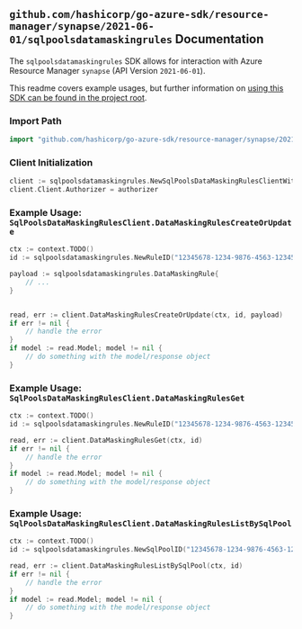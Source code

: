 
## `github.com/hashicorp/go-azure-sdk/resource-manager/synapse/2021-06-01/sqlpoolsdatamaskingrules` Documentation

The `sqlpoolsdatamaskingrules` SDK allows for interaction with Azure Resource Manager `synapse` (API Version `2021-06-01`).

This readme covers example usages, but further information on [using this SDK can be found in the project root](https://github.com/hashicorp/go-azure-sdk/tree/main/docs).

### Import Path

```go
import "github.com/hashicorp/go-azure-sdk/resource-manager/synapse/2021-06-01/sqlpoolsdatamaskingrules"
```


### Client Initialization

```go
client := sqlpoolsdatamaskingrules.NewSqlPoolsDataMaskingRulesClientWithBaseURI("https://management.azure.com")
client.Client.Authorizer = authorizer
```


### Example Usage: `SqlPoolsDataMaskingRulesClient.DataMaskingRulesCreateOrUpdate`

```go
ctx := context.TODO()
id := sqlpoolsdatamaskingrules.NewRuleID("12345678-1234-9876-4563-123456789012", "example-resource-group", "workspaceValue", "sqlPoolValue", "ruleValue")

payload := sqlpoolsdatamaskingrules.DataMaskingRule{
	// ...
}


read, err := client.DataMaskingRulesCreateOrUpdate(ctx, id, payload)
if err != nil {
	// handle the error
}
if model := read.Model; model != nil {
	// do something with the model/response object
}
```


### Example Usage: `SqlPoolsDataMaskingRulesClient.DataMaskingRulesGet`

```go
ctx := context.TODO()
id := sqlpoolsdatamaskingrules.NewRuleID("12345678-1234-9876-4563-123456789012", "example-resource-group", "workspaceValue", "sqlPoolValue", "ruleValue")

read, err := client.DataMaskingRulesGet(ctx, id)
if err != nil {
	// handle the error
}
if model := read.Model; model != nil {
	// do something with the model/response object
}
```


### Example Usage: `SqlPoolsDataMaskingRulesClient.DataMaskingRulesListBySqlPool`

```go
ctx := context.TODO()
id := sqlpoolsdatamaskingrules.NewSqlPoolID("12345678-1234-9876-4563-123456789012", "example-resource-group", "workspaceValue", "sqlPoolValue")

read, err := client.DataMaskingRulesListBySqlPool(ctx, id)
if err != nil {
	// handle the error
}
if model := read.Model; model != nil {
	// do something with the model/response object
}
```

